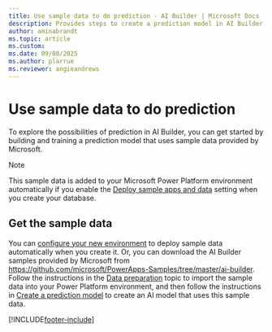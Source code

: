 ```yaml
---
title: Use sample data to do prediction - AI Builder | Microsoft Docs
description: Provides steps to create a prediction model in AI Builder using sample data provided by Microsoft.
author: aminabrandt
ms.topic: article
ms.custom: 
ms.date: 09/08/2025
ms.author: plarrue
ms.reviewer: angieandrews
---
```


# Use sample data to do prediction

To explore the possibilities of prediction in AI Builder, you can get started by building and training a prediction model that uses sample data provided by Microsoft.

> [!NOTE]
> This sample data is added to your Microsoft Power Platform environment automatically if you enable the [Deploy sample apps and data](build-model.md#deploy-sample-apps-and-data) setting when you create your database.

## Get the sample data

You can [configure your new environment](build-model.md) to deploy sample data automatically when you create it. Or, you can download the AI Builder samples provided by Microsoft from <https://github.com/microsoft/PowerApps-Samples/tree/master/ai-builder>. Follow the instructions in the [Data preparation](prediction-data-prep.md) topic to import the sample data into your Power Platform environment, and then follow the instructions in [Create a prediction model](prediction-create-model.md) to create an AI model that uses this sample data.

[!INCLUDE[footer-include](includes/footer-banner.md)]
